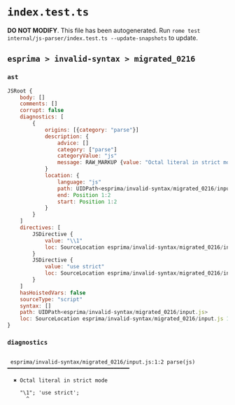 # `index.test.ts`

**DO NOT MODIFY**. This file has been autogenerated. Run `rome test internal/js-parser/index.test.ts --update-snapshots` to update.

## `esprima > invalid-syntax > migrated_0216`

### `ast`

```javascript
JSRoot {
	body: []
	comments: []
	corrupt: false
	diagnostics: [
		{
			origins: [{category: "parse"}]
			description: {
				advice: []
				category: ["parse"]
				categoryValue: "js"
				message: RAW_MARKUP {value: "Octal literal in strict mode"}
			}
			location: {
				language: "js"
				path: UIDPath<esprima/invalid-syntax/migrated_0216/input.js>
				end: Position 1:2
				start: Position 1:2
			}
		}
	]
	directives: [
		JSDirective {
			value: "\\1"
			loc: SourceLocation esprima/invalid-syntax/migrated_0216/input.js 1:0-1:5
		}
		JSDirective {
			value: "use strict"
			loc: SourceLocation esprima/invalid-syntax/migrated_0216/input.js 1:6-1:19
		}
	]
	hasHoistedVars: false
	sourceType: "script"
	syntax: []
	path: UIDPath<esprima/invalid-syntax/migrated_0216/input.js>
	loc: SourceLocation esprima/invalid-syntax/migrated_0216/input.js 1:0-2:0
}
```

### `diagnostics`

```

 esprima/invalid-syntax/migrated_0216/input.js:1:2 parse(js) ━━━━━━━━━━━━━━━━━━━━━━━━━━━━━━━━━━━━━━━

  ✖ Octal literal in strict mode

    "\1"; 'use strict';
      ^


```

